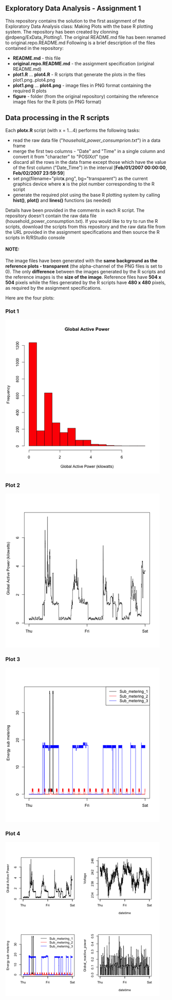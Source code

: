 ## Exploratory Data Analysis - Assignment 1

This repository contains the solution to the first assignment of 
the Exploratory Data Analysis class: Making Plots with the base R plotting system.
The repository has been created by clonning @rdpeng/ExData_Plotting1.
The original README.md file has been renamed to original.repo.README.md
Following is a brief description of the files contained in the repository:

* **README.md** - this file
* **original.repo.README.md** - the assignment specification (original README.md)
* **plot1.R** ... **plot4.R** - R scripts that generate the plots in the files plot1.png..plot4.png
* **plot1.png** ... **plot4.png** - image files in PNG format containing the required R plots
* **figure** - folder (from the original repository) containing the reference image files for the R plots (in PNG format)


## Data processing in the R scripts

Each **plot*x*.R** script (with x = 1...4) performs the following tasks:
* read the raw data file ("*household_power_consumprion.txt*") in a data frame
* merge the first two columns - "Date" and "Time" in a single column and convert it from "character" to "POSIXct" type
* discard all the rows in the data frame except those which have the value of the first column ("Date_Time") in the interval [**Feb/01/2007 00:00:00**, **Feb/02/2007 23:59:59**]
* set png(filename="plot**x**.png", bg="transparent") as the current graphics device where **x** is the plot number corresponding to the R script
* generate the required plot using the base R plotting system by calling **hist()**, **plot()** and **lines()** functions (as needed)

Details have been provided in the comments in each R script.
The repository doesn't contain the raw data file (household_power_consumption.txt). If you would 
like to try to run the R scripts, download the scripts from this repository and the raw data file
from the URL provided in the assignment specifications and then source the R scripts in R/RStudio console

#### NOTE:
The image files have been generated with the **same background as the reference plots - transparent** (the alpha-channel of the PNG files is set to 0).
The only **difference** between the images generated by the R scripts and the reference images is the **size of the image**. 
Reference files have **504 x 504** pixels while the files generated by the R scripts have **480 x 480** pixels, as required by the assignment specifications.

Here are the four plots:

### Plot 1

![plot of chunk plot1](plot1.png) 


### Plot 2

![plot of chunk plot2](plot2.png) 


### Plot 3

![plot of chunk plot3](plot3.png) 


### Plot 4

![plot of chunk plot4](plot4.png) 

